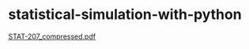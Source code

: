 # statistical-simulation-with-python

[STAT-207_compressed.pdf](https://github.com/ProgrammerShahJalal/statistical-simulation-with-python/files/10203867/STAT-207_compressed.pdf)
